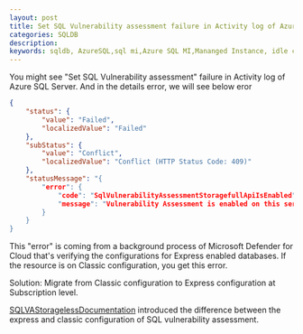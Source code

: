 ```yaml
---
layout: post
title: Set SQL Vulnerability assessment failure in Activity log of Azure SQL Server.
categories: SQLDB
description: 
keywords: sqldb, AzureSQL,sql mi,Azure SQL MI,Mananged Instance, idle connection,proxy mode
---
```


You might see "Set SQL Vulnerability assessment" failure in Activity log of Azure SQL Server. And in the details error, we will see below eror
```json
{
    "status": {
        "value": "Failed",
        "localizedValue": "Failed"
    },
    "subStatus": {
        "value": "Conflict",
        "localizedValue": "Conflict (HTTP Status Code: 409)"
    },
    "statusMessage": "{
        "error": {
            "code": "SqlVulnerabilityAssessmentStoragefullApiIsEnabled",
            "message": "Vulnerability Assessment is enabled on this server or one of its underlying databases with an incompatible version. Additional troubleshooting information can be found https://aka.ms/SQLVAStoragelessDocumentation. "
        }
    }
}
```

This "error" is coming from a background process of Microsoft Defender for Cloud that's verifying the configurations for Express enabled databases. If the resource is on Classic configuration, you get this error. 

Solution: Migrate from Classic configuration to Express configuration at Subscription level.

[SQLVAStoragelessDocumentation](https://aka.ms/SQLVAStoragelessDocumentation) introduced the difference between the express and classic configuration of SQL vulnerability assessment.
